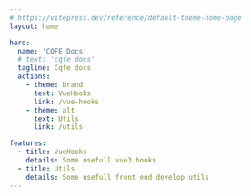 ```yaml
---
# https://vitepress.dev/reference/default-theme-home-page
layout: home

hero:
  name: 'CQFE Docs'
  # text: 'cqfe docs'
  tagline: Cqfe docs
  actions:
    - theme: brand
      text: VueHooks
      link: /vue-hooks
    - theme: alt
      text: Utils
      link: /utils

features:
  - title: VueHooks
    details: Some usefull vue3 hooks
  - title: Utils
    details: Some usefull front end develop utils
---
```

